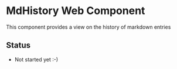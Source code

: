 # MdHistory Web Component

This component provides a view on the history of markdown entries

## Status

* Not started yet :-)
